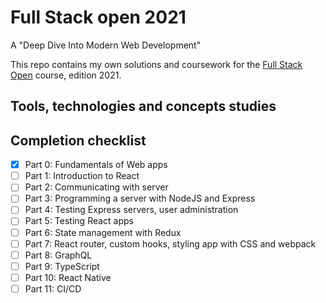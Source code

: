 # Full Stack open 2021

A "Deep Dive Into Modern Web Development"

This repo contains my own solutions and coursework for the
[Full Stack Open](https://fullstackopen.com/en/) course, edition 2021.

## Tools, technologies and concepts studies

## Completion checklist

- [x] Part 0: Fundamentals of Web apps
- [ ] Part 1: Introduction to React
- [ ] Part 2: Communicating with server
- [ ] Part 3: Programming a server with NodeJS and Express
- [ ] Part 4: Testing Express servers, user administration
- [ ] Part 5: Testing React apps
- [ ] Part 6: State management with Redux
- [ ] Part 7: React router, custom hooks, styling app with CSS and webpack
- [ ] Part 8: GraphQL
- [ ] Part 9: TypeScript
- [ ] Part 10: React Native
- [ ] Part 11: CI/CD
